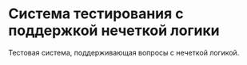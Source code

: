 # Система тестирования с поддержкой нечеткой логики

Тестовая система, поддерживающая вопросы с нечеткой логикой.
